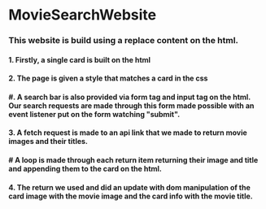 # MovieSearchWebsite
### This website is build using a replace content on the html.
#### 1. Firstly, a single card is built on the html
#### 2. The page is given a style that matches a card in the css
#### #. A search bar is also provided via form tag and input tag on the html. Our search requests are made through this form made possible with an event listener put on the form watching "submit".
#### 3. A fetch request is made to an api link that we made to return movie images and their titles.
#### # A loop is made through each return item returning their image and title and appending them to the card on the html. 
#### 4. The return we used and did an update with dom manipulation of the card image with the movie image and the card info with the movie title. 
